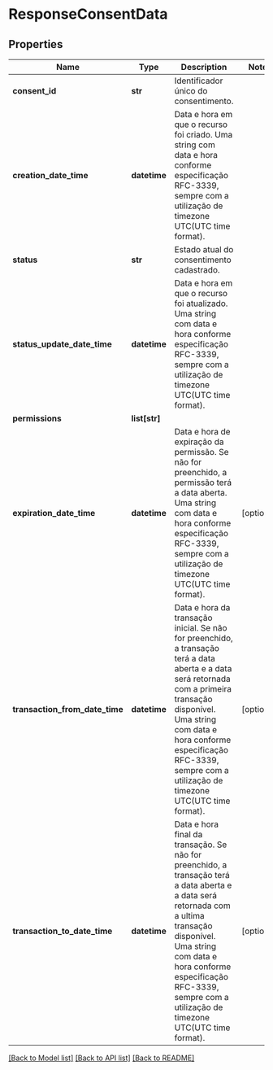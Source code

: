 # ResponseConsentData

## Properties
Name | Type | Description | Notes
------------ | ------------- | ------------- | -------------
**consent_id** | **str** | Identificador único do consentimento. | 
**creation_date_time** | **datetime** | Data e hora em que o recurso foi criado. Uma string com data e hora conforme especificação RFC-3339, sempre com a utilização de timezone UTC(UTC time format). | 
**status** | **str** | Estado atual do consentimento cadastrado. | 
**status_update_date_time** | **datetime** | Data e hora em que o recurso foi atualizado. Uma string com data e hora conforme especificação RFC-3339, sempre com a utilização de timezone UTC(UTC time format). | 
**permissions** | **list[str]** |  | 
**expiration_date_time** | **datetime** | Data e hora de expiração da permissão. Se não for preenchido, a permissão terá a data aberta. Uma string com data e hora conforme especificação RFC-3339, sempre com a utilização de timezone UTC(UTC time format). | [optional] 
**transaction_from_date_time** | **datetime** | Data e hora da transação inicial. Se não for preenchido, a transação terá a data aberta e a data será retornada com a primeira transação disponível. Uma string com data e hora conforme especificação RFC-3339, sempre com a utilização de timezone UTC(UTC time format). | [optional] 
**transaction_to_date_time** | **datetime** | Data e hora final da transação. Se não for preenchido, a transação terá a data aberta e a data será retornada com a ultima transação disponível. Uma string com data e hora conforme especificação RFC-3339, sempre com a utilização de timezone UTC(UTC time format). | [optional] 

[[Back to Model list]](../README.md#documentation-for-models) [[Back to API list]](../README.md#documentation-for-api-endpoints) [[Back to README]](../README.md)

